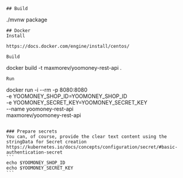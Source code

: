 
````
## Build
````
./mvnw package
````
## Docker
Install

https://docs.docker.com/engine/install/centos/

Build
````
docker build -t maxmorev/yoomoney-rest-api .
````
Run
````
docker run -i --rm -p 8080:8080 \
-e YOOMONEY_SHOP_ID=YOOMONEY_SHOP_ID \
-e YOOMONEY_SECRET_KEY=YOOMONEY_SECRET_KEY \
--name yoomoney-rest-api \
maxmorev/yoomoney-rest-api
````

### Prepare secrets 
You can, of course, provide the clear text content using the stringData for Secret creation
https://kubernetes.io/docs/concepts/configuration/secret/#basic-authentication-secret
```
echo $YOOMONEY_SHOP_ID
echo $YOOMONEY_SECRET_KEY
```
